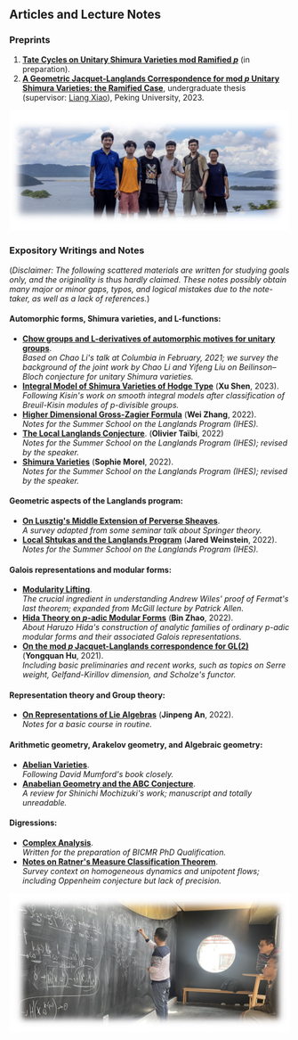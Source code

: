 ## Articles and Lecture Notes

### Preprints

1. [**Tate Cycles on Unitary Shimura Varieties mod Ramified _p_**]() (in preparation).
2. [**A Geometric Jacquet-Langlands Correspondence for mod _p_ Unitary Shimura Varieties: the Ramified Case**](./blurbs/undergradthesis.pdf), undergraduate thesis (supervisor: [Liang Xiao](https://bicmr.pku.edu.cn/~lxiao/index.htm)), Peking University, 2023.


![group1](./group1.jpeg)


### Expository Writings and Notes

(_Disclaimer: The following scattered materials are written for studying goals only, and the originality is thus hardly claimed. These notes possibly obtain many major or minor gaps, typos, and logical mistakes due to the note-taker, as well as a lack of references._)



#### Automorphic forms, Shimura varieties, and L-functions:

- [**Chow groups and L-derivatives of automorphic motives for unitary groups**](./blurbs/Li-Liu.pdf). <br/>
  _Based on Chao Li's talk at Columbia in February, 2021; we survey the background of the joint work by Chao Li and Yifeng Liu on Beilinson–Bloch conjecture for unitary Shimura varieties._
- [**Integral Model of Shimura Varieties of Hodge Type**](./blurbs/IntegralModel.pdf) (**Xu Shen**, 2023). <br/>
  _Following Kisin's work on smooth integral models after classification of Breuil-Kisin modules of p-divisible groups._
- [**Higher Dimensional Gross-Zagier Formula**](./blurbs/HigherDimGZ.pdf) (**Wei Zhang**, 2022). <br/>
  _Notes for the Summer School on the Langlands Program (IHES)._
- [**The Local Langlands Conjecture**](./blurbs/LLC.pdf). (**Olivier Taïbi**, 2022) <br/>
  _Notes for the Summer School on the Langlands Program (IHES); revised by the speaker._
- [**Shimura Varieties**](./blurbs/Shvar.pdf) (**Sophie Morel**, 2022). <br/>
  _Notes for the Summer School on the Langlands Program (IHES); revised by the speaker._



#### Geometric aspects of the Langlands program:

- [**On Lusztig's Middle Extension of Perverse Sheaves**](./blurbs/MidExt.pdf). <br/>
  _A survey adapted from some seminar talk about Springer theory._
- [**Local Shtukas and the Langlands Program**](./blurbs/LocalShtukas.pdf) (**Jared Weinstein**, 2022). <br/>
  _Notes for the Summer School on the Langlands Program (IHES)._


#### Galois representations and modular forms:

- [**Modularity Lifting**](./blurbs/modlift.pdf). <br/>
  _The crucial ingredient in understanding Andrew Wiles' proof of Fermat's last theorem; expanded from McGill lecture by Patrick Allen._
- [**Hida Theory on _p_-adic Modular Forms**](./blurbs/Hida.pdf) (**Bin Zhao**, 2022).  <br/>
  _About Haruzo Hida's construction of analytic families of ordinary p-adic modular forms and their associated Galois representations._
- [**On the mod _p_ Jacquet-Langlands correspondence for GL(2)**](./blurbs/modpJL.pdf) (**Yongquan Hu**, 2021). <br/>
  _Including basic preliminaries and recent works, such as topics on Serre weight, Gelfand-Kirillov dimension, and Scholze's functor._


#### Representation theory and Group theory:

- [**On Representations of Lie Algebras**](./blurbs/Lie.pdf) (**Jinpeng An**, 2022). <br/>
  _Notes for a basic course in routine._

#### Arithmetic geometry, Arakelov geometry, and Algebraic geometry:

- [**Abelian Varieties**](./blurbs/AV2022.pdf). <br/>
  _Following David Mumford's book closely._
- [**Anabelian Geometry and the ABC Conjecture**](./blurbs/AAGABC.pdf). <br/>
  _A review for Shinichi Mochizuki's work; manuscript and totally unreadable._


#### Digressions:

- [**Complex Analysis**](./blurbs/complex.pdf). <br/>
 _Written for the preparation of BICMR PhD Qualification._
- [**Notes on Ratner's Measure Classification Theorem**](./blurbs/Ratner.pdf). <br/>
 _Survey context on homogeneous dynamics and unipotent flows; including Oppenheim conjecture but lack of precision._


  
![group1](./group2.jpeg)


